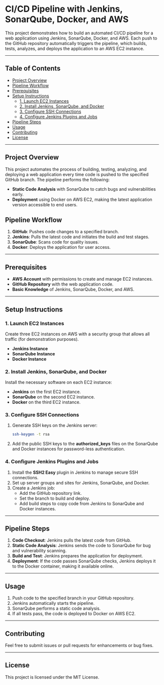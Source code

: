 
# CI/CD Pipeline with Jenkins, SonarQube, Docker, and AWS

This project demonstrates how to build an automated CI/CD pipeline for a web application using Jenkins, SonarQube, Docker, and AWS. Each push to the GitHub repository automatically triggers the pipeline, which builds, tests, analyzes, and deploys the application to an AWS EC2 instance.

---

## Table of Contents
- [Project Overview](#project-overview)
- [Pipeline Workflow](#pipeline-workflow)
- [Prerequisites](#prerequisites)
- [Setup Instructions](#setup-instructions)
  - [1. Launch EC2 Instances](#1-launch-ec2-instances)
  - [2. Install Jenkins, SonarQube, and Docker](#2-install-jenkins-sonarqube-and-docker)
  - [3. Configure SSH Connections](#3-configure-ssh-connections)
  - [4. Configure Jenkins Plugins and Jobs](#4-configure-jenkins-plugins-and-jobs)
- [Pipeline Steps](#pipeline-steps)
- [Usage](#usage)
- [Contributing](#contributing)
- [License](#license)

---

## Project Overview

This project automates the process of building, testing, analyzing, and deploying a web application every time code is pushed to the specified GitHub branch. The pipeline performs the following:

- **Static Code Analysis** with SonarQube to catch bugs and vulnerabilities early.
- **Deployment** using Docker on AWS EC2, making the latest application version accessible to end users.

## Pipeline Workflow

1. **GitHub**: Pushes code changes to a specified branch.
2. **Jenkins**: Pulls the latest code and initiates the build and test stages.
3. **SonarQube**: Scans code for quality issues.
4. **Docker**: Deploys the application for user access.

---

## Prerequisites

- **AWS Account** with permissions to create and manage EC2 instances.
- **GitHub Repository** with the web application code.
- **Basic Knowledge** of Jenkins, SonarQube, Docker, and AWS.

---

## Setup Instructions

### 1. Launch EC2 Instances

Create three EC2 instances on AWS with a security group that allows all traffic (for demonstration purposes).

- **Jenkins Instance**
- **SonarQube Instance**
- **Docker Instance**

### 2. Install Jenkins, SonarQube, and Docker

Install the necessary software on each EC2 instance:

- **Jenkins** on the first EC2 instance.
- **SonarQube** on the second EC2 instance.
- **Docker** on the third EC2 instance.

### 3. Configure SSH Connections

1. Generate SSH keys on the Jenkins server:
   ```bash
   ssh-keygen -t rsa
   ```
2. Add the public SSH keys to the **authorized_keys** files on the SonarQube and Docker instances for password-less authentication.

### 4. Configure Jenkins Plugins and Jobs

1. Install the **SSH2 Easy** plugin in Jenkins to manage secure SSH connections.
2. Set up server groups and sites for Jenkins, SonarQube, and Docker.
3. Create a Jenkins job:
   - Add the GitHub repository link.
   - Set the branch to build and deploy.
   - Add build steps to copy code from Jenkins to SonarQube and Docker instances.

---

## Pipeline Steps

1. **Code Checkout**: Jenkins pulls the latest code from GitHub.
2. **Static Code Analysis**: Jenkins sends the code to SonarQube for bug and vulnerability scanning.
3. **Build and Test**: Jenkins prepares the application for deployment.
4. **Deployment**: If the code passes SonarQube checks, Jenkins deploys it to the Docker container, making it available online.

---

## Usage

1. Push code to the specified branch in your GitHub repository.
2. Jenkins automatically starts the pipeline.
3. SonarQube performs a static code analysis.
4. If all tests pass, the code is deployed to Docker on AWS EC2.

---

## Contributing

Feel free to submit issues or pull requests for enhancements or bug fixes.

---

## License

This project is licensed under the MIT License.

